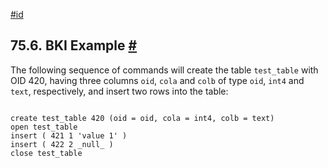 [#id](#BKI-EXAMPLE)

## 75.6. BKI Example [#](#BKI-EXAMPLE)

The following sequence of commands will create the table `test_table` with OID 420, having three columns `oid`, `cola` and `colb` of type `oid`, `int4` and `text`, respectively, and insert two rows into the table:

```

create test_table 420 (oid = oid, cola = int4, colb = text)
open test_table
insert ( 421 1 'value 1' )
insert ( 422 2 _null_ )
close test_table
```